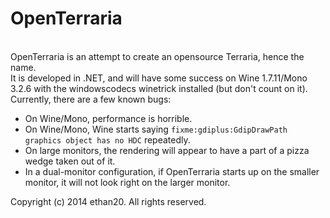<h1>OpenTerraria</h1><br/>
OpenTerraria is an attempt to create an opensource Terraria, hence the name.<br/>
It is developed in .NET, and will have some success on Wine 1.7.11/Mono 3.2.6 with the windowscodecs winetrick installed (but don't count on it).<br/>
Currently, there are a few known bugs:<br/>
<ul>
	<li>On Wine/Mono, performance is horrible.</li>
	<li>On Wine/Mono, Wine starts saying <code>fixme:gdiplus:GdipDrawPath graphics object has no HDC</code> repeatedly.</li>
	<li>On large monitors, the rendering will appear to have a part of a pizza wedge taken out of it.</li>
	<li>In a dual-monitor configuration, if OpenTerraria starts up on the smaller monitor, it will not look right on the larger monitor.</li>
</ul>
Copyright (c) 2014 ethan20. All rights reserved.